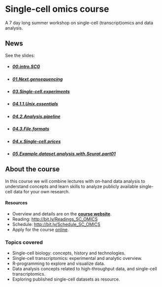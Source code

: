 # Single-cell omics course
A 7 day long summer workshop on single-cell (transcript)omics and data analysis.



## News

See the slides:

- ##### [00.intro.SCG](https://rawgit.com/vertesy/Single-Cell-Omics-Course/master/Course.materials.SCG/00.intro.SCG.html)

- ##### [01.Next.gensequencing](https://rawgit.com/vertesy/Single-Cell-Omics-Course/master/Course.materials.SCG/01.Next.gensequencing.html)

- ##### [03.Single-cell.experiments](https://rawgit.com/vertesy/Single-Cell-Omics-Course/master/Course.materials.SCG/03.Single-cell.experiments.html)

- ##### [04.1.1.Unix.essentials](https://rawgit.com/vertesy/Single-Cell-Omics-Course/master/Course.materials.SCG/04.1.1.Unix.essentials.html)

- ##### [04.2.Analysis.pipeline](https://rawgit.com/vertesy/Single-Cell-Omics-Course/master/Course.materials.SCG/04.2.Analysis.pipeline.html)

- ##### [04.3.File.formats](https://rawgit.com/vertesy/Single-Cell-Omics-Course/master/Course.materials.SCG/04.3.File.formats.html)

- ##### [04.x.Single-cell.prices](https://rawgit.com/vertesy/Single-Cell-Omics-Course/master/Course.materials.SCG/04.x.Single-cell.prices.html)

- ##### [05.Example.dataset.analysis.with.Seurat.part01](https://rawgit.com/vertesy/Single-Cell-Omics-Course/master/Course.materials.SCG/05.Example.dataset.analysis.with.Seurat.part01.html)

<!-- - ##### [05.x.Object.oriented.programming.brief.explanation](https://rawgit.com/vertesy/Single-Cell-Omics-Course/master/Course.materials.SCG/05.x.Object.oriented.programming.brief.explanation.html) -->







## About the course

In this course we will combine lectures with on-hand data analysis to understand concepts and learn skills to analyze publicly available single-cell data for your own research.

#### Resources

- Overview and details are on the [**course website**](https://vertesy.github.io/Single-Cell-Omics-Course/).
- Reading: <http://bit.ly/Readings_SC_OMICS>
- Schedule:  <http://bit.ly/Schedule_SC_OMICS>
- Apply for the course [online](https://goo.gl/forms/kLacWZkMCS3B2hrG3).



### Topics covered

- Single-cell biology: concepts, history and technologies.
- Single-cell transcriptomics: experimental and analytic overview.
- R-programming to explore and visualize data.
- Data analysis concepts related to high-throughput data, and single-cell transcriptomics.
- Exploring published single-cell datasets as resource.
